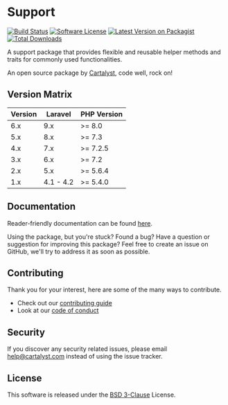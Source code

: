 # Support

[![Build Status][icon-travis]][link-travis]
[![Software License][icon-license]][link-license]
[![Latest Version on Packagist][icon-version]][link-packagist]
[![Total Downloads][icon-downloads]][link-packagist]

A support package that provides flexible and reusable helper methods and traits for commonly used functionalities.

An open source package by [Cartalyst](https://cartalyst.com), code well, rock on!

## Version Matrix

Version | Laravel   | PHP Version
------- | --------- | ------------
6.x     | 9.x       | >= 8.0
5.x     | 8.x       | >= 7.3
4.x     | 7.x       | >= 7.2.5
3.x     | 6.x       | >= 7.2
2.x     | 5.x       | >= 5.6.4
1.x     | 4.1 - 4.2 | >= 5.4.0

## Documentation

Reader-friendly documentation can be found [here][link-docs].

Using the package, but you're stuck? Found a bug? Have a question or suggestion for improving this package? Feel free to create an issue on GitHub, we'll try to address it as soon as possible.

## Contributing

Thank you for your interest, here are some of the many ways to contribute.

- Check out our [contributing guide](/.github/CONTRIBUTING.md)
- Look at our [code of conduct](/.github/CODE_OF_CONDUCT.md)

## Security

If you discover any security related issues, please email help@cartalyst.com instead of using the issue tracker.

## License

This software is released under the [BSD 3-Clause](LICENSE) License.

[link-docs]:      https://cartalyst.com/manual/support
[link-travis]:    https://travis-ci.com/cartalyst/support
[link-license]:   https://opensource.org/licenses/MIT
[link-packagist]: https://packagist.org/packages/cartalyst/support

[icon-travis]:    https://travis-ci.com/cartalyst/support.svg?branch=5.x
[icon-license]:   https://poser.pugx.org/cartalyst/support/license
[icon-version]:   https://poser.pugx.org/cartalyst/support/version
[icon-downloads]: https://poser.pugx.org/cartalyst/support/downloads
